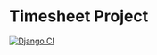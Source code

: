 # Timesheet Project

[![Django CI](https://github.com/dimasciput/onairdjango/actions/workflows/django.yml/badge.svg)](https://github.com/dimasciput/onairdjango/actions/workflows/django.yml)

